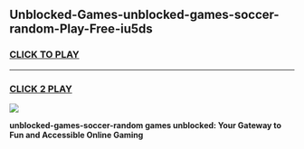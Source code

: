 
## Unblocked-Games-unblocked-games-soccer-random-Play-Free-iu5ds
<h3>
<a href="https://premium76.site?title=unblocked-games-soccer-random&ref=20A">CLICK TO PLAY</a></h3>
<hr>

<h3>
<a href="https://premium76.site?title=unblocked-games-soccer-random&ref=20A">CLICK 2 PLAY</a>
  
</h3>

<a href="https://premium76.site?title=unblocked-games-soccer-random&ref=20A"><img src="https://clearcache.store/games.png"></a>


**unblocked-games-soccer-random games unblocked: Your Gateway to Fun and Accessible Online Gaming**
